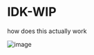 # IDK-WIP
how does this actually work

![image](https://github.com/ninethfloor/IDK-WIP/assets/165716127/3a7c1c1d-015d-475d-90d7-ab8498d010cc)

